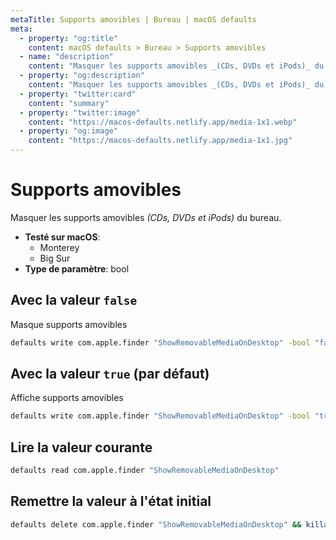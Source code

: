 ```yaml
---
metaTitle: Supports amovibles | Bureau | macOS defaults
meta:
  - property: "og:title"
    content: macOS defaults > Bureau > Supports amovibles
  - name: "description"
    content: "Masquer les supports amovibles _(CDs, DVDs et iPods)_ du bureau."
  - property: "og:description"
    content: "Masquer les supports amovibles _(CDs, DVDs et iPods)_ du bureau."
  - property: "twitter:card"
    content: "summary"
  - property: "twitter:image"
    content: "https://macos-defaults.netlify.app/media-1x1.webp"
  - property: "og:image"
    content: "https://macos-defaults.netlify.app/media-1x1.jpg"
---
```

# Supports amovibles

Masquer les supports amovibles _(CDs, DVDs et iPods)_ du bureau.

<!-- break lists -->

- **Testé sur macOS**:
  * Monterey
  * Big Sur
- **Type de paramètre**: bool

## Avec la valeur `false`

Masque supports amovibles

```bash
defaults write com.apple.finder "ShowRemovableMediaOnDesktop" -bool "false" && killall Finder
```

## Avec la valeur `true` (par défaut)

Affiche supports amovibles

```bash
defaults write com.apple.finder "ShowRemovableMediaOnDesktop" -bool "true" && killall Finder
```

## Lire la valeur courante
```bash
defaults read com.apple.finder "ShowRemovableMediaOnDesktop"
```

## Remettre la valeur à l'état initial
```bash
defaults delete com.apple.finder "ShowRemovableMediaOnDesktop" && killall Finder
```
